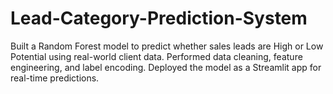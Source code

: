 # Lead-Category-Prediction-System
Built a Random Forest model to predict whether sales leads are High or Low Potential using real-world client data. Performed data cleaning, feature engineering, and label encoding. Deployed the model as a Streamlit app for real-time predictions.
